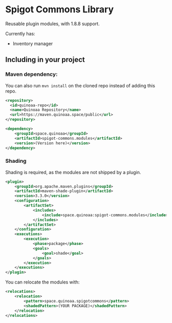# Spigot Commons Library

Reusable plugin modules, with 1.8.8 support.

Currently has:
 - Inventory manager

## Including in your project

### Maven dependency:

You can also run `mvn install` on the cloned repo instead of adding this repo.

```xml
<repository>
  <id>quinoaa-repo</id>
  <name>Quinoaa Repository</name>
  <url>https://maven.quinoaa.space/public</url>
</repository>
```

```xml
<dependency>
	<groupId>space.quinoaa</groupId>
	<artifactId>spigot-commons.modules</artifactId>
	<version>(Version here)</version>
</dependency>
```

### Shading

Shading is required, as the modules are not shipped by a plugin.

```xml
<plugin>
    <groupId>org.apache.maven.plugins</groupId>
    <artifactId>maven-shade-plugin</artifactId>
    <version>3.3.0</version>
    <configuration>
        <artifactSet>
            <includes>
                <include>space.quinoaa:spigot-commons.modules</include>
            </includes>
        </artifactSet>
    </configuration>
    <executions>
        <execution>
            <phase>package</phase>
            <goals>
                <goal>shade</goal>
            </goals>
        </execution>
    </executions>
</plugin>
```

You can relocate the modules with:
```xml
<relocations>
    <relocation>
        <pattern>space.quinoaa.spigotcommons</pattern>
        <shadedPattern>(YOUR PACKAGE)</shadedPattern>
    </relocation>
</relocations>
```